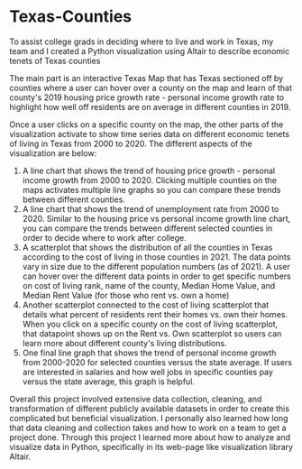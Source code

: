 # Texas-Counties
To assist college grads in deciding where to live and work in Texas, my team and I created a Python visualization using Altair to describe economic tenets of Texas counties

The main part is an interactive Texas Map that has Texas sectioned off by counties where a user can hover over a county on the map and learn of that county's 2019 housing price growth rate - personal income growth rate to highlight how well off residents are on average in different counties in 2019. 

Once a user clicks on a specific county on the map, the other parts of the visualization activate to show time series data on different economic tenets of living in Texas from 2000 to 2020. The different aspects of the visualization are below: 

1. A line chart that shows the trend of housing price growth - personal income growth from 2000 to 2020. Clicking multiple counties on the maps activates multiple line graphs so you can compare these trends between different counties. 
2. A line chart that shows the trend of unemployment rate from 2000 to 2020. Similar to the housing price vs personal income growth line chart, you can compare the trends between different selected counties in order to decide where to work after college.
3. A scatterplot that shows the distribution of all the counties in Texas according to the cost of living in those counties in 2021. The data points vary in size due to the different population numbers (as of 2021). A user can hover over the different data points in order to get specific numbers on cost of living rank, name of the county, Median Home Value, and Median Rent Value (for those who rent vs. own a home)
4. Another scatterplot connected to the cost of living scatterplot that details what percent of residents rent their homes vs. own their homes. When you click on a specific county on the cost of living scatterplot, that datapoint shows up on the Rent vs. Own scatterplot so users can learn more about different county's living distributions.
5. One final line graph that shows the trend of personal income growth from 2000-2020 for selected counties versus the state average. If users are interested in salaries and how well jobs in specific counties pay versus the state average, this graph is helpful.

Overall this project involved extensive data collection, cleaning, and transformation of different publicly available datasets in order to create this complicated but beneficial visualization. I personally also learned how long that data cleaning and collection takes and how to work on a team to get a project done. Through this project I learned more about how to analyze and visualize data in Python, specifically in its web-page like visualization library Altair. 
